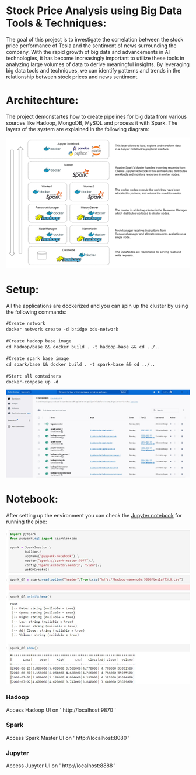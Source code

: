 # Stock Price Analysis using Big Data Tools & Techniques:

The goal of this project is to investigate the correlation between the stock price performance of Tesla and the sentiment of news surrounding the company. With the rapid growth of big data and advancements in AI technologies, it has become increasingly important to utilize these tools in analyzing large volumes of data to derive meaningful insights. By leveraging big data tools and techniques, we can identify patterns and trends in the relationship between stock prices and news sentiment.

# Architechture:

The project demonstartes how to create pipelines for big data from various sources like Hadoop, MongoDB, MySQL and process it with Spark. The layers of the system are explained in the following diagram:

![Architechture](./assets/1_architecture.png?raw=true "Architechture")

# Setup:

All the applications are dockerized and you can spin up the cluster by using the following commands:

```
#Create network
docker network create -d bridge bds-network

#Create hadoop base image
cd hadoop/base && docker build . -t hadoop-base && cd ../..

#Create spark base image
cd spark/base && docker build . -t spark-base && cd ../..

#Start all containers
docker-compose up -d

```

![Setup](./assets/2_docker_cluster.JPG?raw=true "Setup")

# Notebook:

After setting up the environment you can check the [Jupyter notebook](https://github.com/mahmudnahid/Hadoop-Spark-BigDataPipe/blob/main/jupyter/workspace/hadoop_spark_pipeline.ipynb) for running the pipe:

![Notebook](./assets/3_notebook.JPG?raw=true "Setup")



### Hadoop
Access Hadoop UI on ' http://localhost:9870 '

### Spark
Access Spark Master UI on ' http://localhost:8080 '

### Jupyter
Access Jupyter UI on ' http://localhost:8888 '
